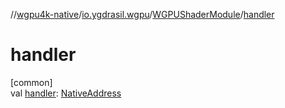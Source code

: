 //[wgpu4k-native](../../../index.md)/[io.ygdrasil.wgpu](../index.md)/[WGPUShaderModule](index.md)/[handler](handler.md)

# handler

[common]\
val [handler](handler.md): [NativeAddress](../../ffi/-native-address/index.md)